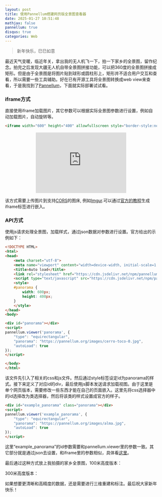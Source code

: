 ```yaml
---
layout: post
title: 使用Pannellum搭建网页版全景图查看器
date: 2025-01-27 10:51:48
mathjax: false
pannellum: true
disqus: true
categories: Web
---
```


> 新年快乐，巳巳如意

最近天气变暖，临近年关，拿出我的无人机飞一下，拍一下家乡的全景图，留作纪念。拍完之后发现大疆无人机自带全景图拼接功能，可以把360度的全景图拼接成矩形。但是由于全景图是将图片贴到球形或圆柱形上，矩形并不适合用户交互和查看，所以需要一些工具辅助。好在已有开源工具将全景图转换成web view来查看，于是我找到了[Pannellum](https://github.com/mpetroff/pannellum)，下面就实际部署试试看。

### iframe方式

直接使用iframe加载图片，其它参数可以根据实际全景图参数进行设置，例如自动加载图片，自动旋转等。
```html
<iframe width="600" height="400" allowfullscreen style="border-style:none;" src="https://cdn.pannellum.org/2.5/pannellum.htm#panorama=https://pannellum.org/images/cerro-toco-0.jpg&amp;autoLoad=true"></iframe>
```
<center><iframe width="300" height="200" allowfullscreen style="border-style:none;" src="https://cdn.pannellum.org/2.5/pannellum.htm#panorama=https://pannellum.org/images/cerro-toco-0.jpg&amp;autoLoad=true"></iframe></center>

该方式需要上传图片到支持[CORS](https://en.wikipedia.org/wiki/Cross-origin_resource_sharing)的图床, 例如[Imgur](https://imgur.com/).可以通过[官方的教程](https://pannellum.org/documentation/overview/tutorial/)生成iframe标签进行嵌入。

### API方式

使用js请求处理全景图，加载样式，通过json数据对参数进行设置。官方给出的示例如下：
```html
<!DOCTYPE HTML>
<html>
<head>
    <meta charset="utf-8">
    <meta name="viewport" content="width=device-width, initial-scale=1.0">
    <title>Auto load</title>
    <link rel="stylesheet" href="https://cdn.jsdelivr.net/npm/pannellum@2.5.6/build/pannellum.css"/>
    <script type="text/javascript" src="https://cdn.jsdelivr.net/npm/pannellum@2.5.6/build/pannellum.js"></script>
    <style>
    #panorama {
        width: 600px;
        height: 400px;
    }
    </style>
</head>
<body>

<div id="panorama"></div>
<script>
pannellum.viewer('panorama', {
    "type": "equirectangular",
    "panorama": "https://pannellum.org/images/cerro-toco-0.jpg",
    "autoLoad": true
});
</script>

</body>
</html>
```
该文件先引入了相关的css和js文件。然后通过style标签设定id为panorama的样式。接下来定义了对应id的div，最后使用js脚本发送请求加载视图。由于这里是单个网页版本，需要修改一些东西才能在自己的页面嵌入。这里先将css选择器中的id选择改为类选择器，然后将该类的样式设置成官方的样子。
```html
<div id="example_panorama" class="panorama"></div>
<script>
pannellum.viewer('example_panorama', {
    "type": "equirectangular",
    "panorama": "https://pannellum.org/images/alma.jpg",
    "autoLoad": true
});
</script>
```

<center><div id="example_panorama" class="panoramax"></div></center>
<script>
pannellum.viewer('example_panorama', {
    "type": "equirectangular",
    "panorama": "https://pannellum.org/images/alma.jpg",
    "autoLoad": true
});
</script>

这里“example_panorama”的id参数需要和pannellum.viewer里的参数一致。其它部分就是通过json去设置，和iframe里的参数相似，具体看[这里](https://pannellum.org/documentation/reference/)。

最后通过这种方式放上我拍摄的家乡全景图，100米高度版本：

<center><div id="panorama100" class="panoramax"></div></center>
<script>
pannellum.viewer('panorama100', {
    "type": "equirectangular",
    "panorama": "../../../../assets/images/DJI_20250127165331_0007_D.JPG",
    "showFullscreenCtrl": true
});
</script>

300米高度版本：
<center><div id="panorama300" class="panoramax"></div></center>
<script>
pannellum.viewer('panorama300', {
    "type": "equirectangular",
    "panorama": "../../../../assets/images/DJI_20250127164746_0003_D.JPG",
    "showFullscreenCtrl": true
});
</script>

如果想要更清晰和高精度的数据，还是需要进行三维重建和标注。最后祝大家新年快乐！